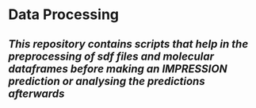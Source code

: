# **Data Processing**

## _This repository contains scripts that help in the preprocessing of sdf files and molecular dataframes before making an IMPRESSION prediction or analysing the predictions afterwards_
